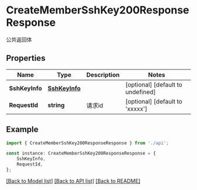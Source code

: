 # CreateMemberSshKey200ResponseResponse

公共返回体

## Properties

Name | Type | Description | Notes
------------ | ------------- | ------------- | -------------
**SshKeyInfo** | [**SshKeyInfo**](SshKeyInfo.md) |  | [optional] [default to undefined]
**RequestId** | **string** | 请求id | [optional] [default to 'xxxxx']

## Example

```typescript
import { CreateMemberSshKey200ResponseResponse } from './api';

const instance: CreateMemberSshKey200ResponseResponse = {
    SshKeyInfo,
    RequestId,
};
```

[[Back to Model list]](../README.md#documentation-for-models) [[Back to API list]](../README.md#documentation-for-api-endpoints) [[Back to README]](../README.md)
